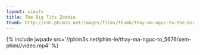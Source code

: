 ```yaml
---
layout: sieutv
title: The Big Tits Zombie
thumb: http://cdn.phim3s.net/images/films/thumb/thay-ma-nguc-to-the-big-tits-zombie-2010.jpg
---
```

{% include jwpadv src='//phim3s.net/phim-le/thay-ma-nguc-to_5676/xem-phim//video.mp4' %}